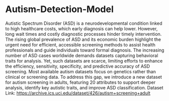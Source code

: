 # Autism-Detection-Model

Autistic Spectrum Disorder (ASD) is a neurodevelopmental condition linked to high healthcare costs, which early diagnosis can help lower. 
However, long wait times and costly diagnostic processes hinder timely intervention. The rising global prevalence of ASD and its economic burden highlight the urgent need for efficient, accessible screening methods to assist health professionals and guide individuals toward formal diagnosis.  The increasing number of ASD cases worldwide demands datasets capturing behavioral traits for analysis. 
Yet, such datasets are scarce, limiting efforts to enhance the efficiency, sensitivity, specificity, and predictive accuracy of ASD screening. 
Most available autism datasets focus on genetics rather than clinical or screening data. 
To address this gap, we introduce a new dataset for autism screening in adults, featuring 20 attributes to support deeper analysis, identify key autistic traits, and improve ASD classification. 
Dataset Link: https://archive.ics.uci.edu/dataset/426/autism+screening+adult
